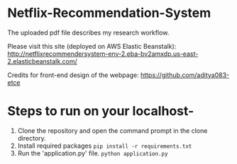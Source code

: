 # Netflix-Recommendation-System
The uploaded pdf file describes my research workflow.

Please visit this site (deployed on AWS Elastic Beanstalk): http://netflixrecommendersystem-env-2.eba-bv2amxdp.us-east-2.elasticbeanstalk.com/

Credits for front-end design of the webpage: https://github.com/aditya083-etce

# Steps to run on your localhost-
1. Clone the repository and open the command prompt in the clone directory.
2. Install required packages 
``pip install -r requirements.txt``
3. Run the 'application.py' file. 
``python application.py``

